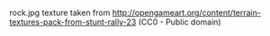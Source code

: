 rock.jpg texture taken from http://opengameart.org/content/terrain-textures-pack-from-stunt-rally-23 (CC0 - Public domain)
